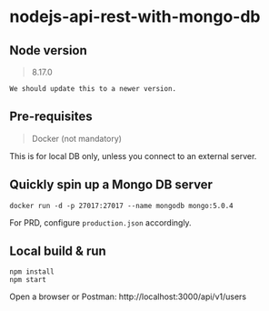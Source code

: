 # nodejs-api-rest-with-mongo-db

## Node version

> 8.17.0

`We should update this to a newer version.`

## Pre-requisites

> Docker (not mandatory)

This is for local DB only, unless you connect to an external server.

## Quickly spin up a Mongo DB server

```
docker run -d -p 27017:27017 --name mongodb mongo:5.0.4
```

For PRD, configure `production.json` accordingly.

## Local build & run

```
npm install
npm start
```

Open a browser or Postman: http://localhost:3000/api/v1/users